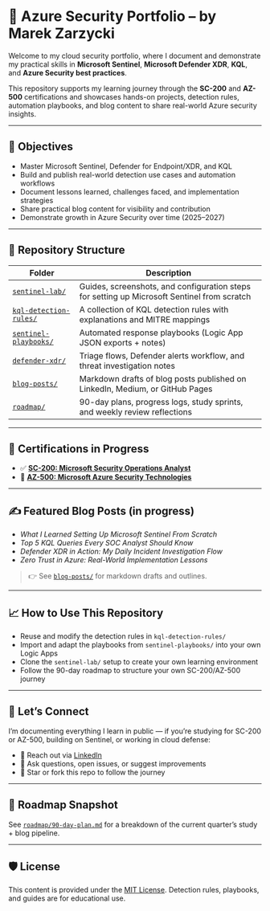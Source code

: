 # 🔐 Azure Security Portfolio – by Marek Zarzycki

Welcome to my cloud security portfolio, where I document and demonstrate my practical skills in **Microsoft Sentinel**, **Microsoft Defender XDR**, **KQL**, and **Azure Security best practices**.

This repository supports my learning journey through the **SC-200** and **AZ-500** certifications and showcases hands-on projects, detection rules, automation playbooks, and blog content to share real-world Azure security insights.

---

## 🚀 Objectives

- Master Microsoft Sentinel, Defender for Endpoint/XDR, and KQL
- Build and publish real-world detection use cases and automation workflows
- Document lessons learned, challenges faced, and implementation strategies
- Share practical blog content for visibility and contribution
- Demonstrate growth in Azure Security over time (2025–2027)

---

## 📁 Repository Structure

| Folder | Description |
|--------|-------------|
| [`sentinel-lab/`](./sentinel-lab) | Guides, screenshots, and configuration steps for setting up Microsoft Sentinel from scratch |
| [`kql-detection-rules/`](./kql-detection-rules) | A collection of KQL detection rules with explanations and MITRE mappings |
| [`sentinel-playbooks/`](./sentinel-playbooks) | Automated response playbooks (Logic App JSON exports + notes) |
| [`defender-xdr/`](./defender-xdr) | Triage flows, Defender alerts workflow, and threat investigation notes |
| [`blog-posts/`](./blog-posts) | Markdown drafts of blog posts published on LinkedIn, Medium, or GitHub Pages |
| [`roadmap/`](./roadmap) | 90-day plans, progress logs, study sprints, and weekly review reflections |

---

## 🧠 Certifications in Progress

- ✅ **[SC-200: Microsoft Security Operations Analyst](https://learn.microsoft.com/en-us/credentials/certifications/security-operations-analyst/)**  
- 🔄 **[AZ-500: Microsoft Azure Security Technologies](https://learn.microsoft.com/en-us/certifications/azure-security-engineer/)**

---

## ✍️ Featured Blog Posts (in progress)

- *What I Learned Setting Up Microsoft Sentinel From Scratch*
- *Top 5 KQL Queries Every SOC Analyst Should Know*
- *Defender XDR in Action: My Daily Incident Investigation Flow*
- *Zero Trust in Azure: Real-World Implementation Lessons*

> 👉 See [`blog-posts/`](./blog-posts) for markdown drafts and outlines.

---

## 📈 How to Use This Repository

- Reuse and modify the detection rules in `kql-detection-rules/`
- Import and adapt the playbooks from `sentinel-playbooks/` into your own Logic Apps
- Clone the `sentinel-lab/` setup to create your own learning environment
- Follow the 90-day roadmap to structure your own SC-200/AZ-500 journey

---

## 🙌 Let’s Connect

I’m documenting everything I learn in public — if you’re studying for SC-200 or AZ-500, building on Sentinel, or working in cloud defense:

- 💬 Reach out via [LinkedIn](https://www.linkedin.com/in/marek-zarzycki-414ab62/)
- 🧠 Ask questions, open issues, or suggest improvements
- 🔁 Star or fork this repo to follow the journey

---

## 📅 Roadmap Snapshot

See [`roadmap/90-day-plan.md`](./roadmap/90-day-plan.md) for a breakdown of the current quarter’s study + blog pipeline.

---

## 🛡️ License

This content is provided under the [MIT License](./LICENSE). Detection rules, playbooks, and guides are for educational use.


